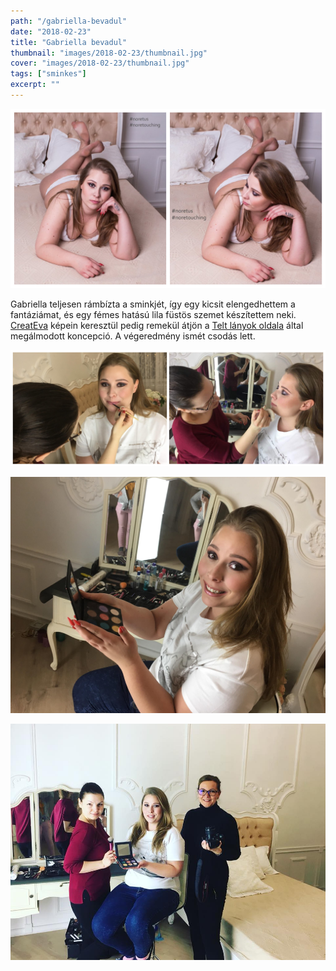 ```yaml
---
path: "/gabriella-bevadul"
date: "2018-02-23"
title: "Gabriella bevadul"
thumbnail: "images/2018-02-23/thumbnail.jpg"
cover: "images/2018-02-23/thumbnail.jpg"
tags: ["sminkes"]
excerpt: ""
---
```


![Gabriella](images/2018-02-23/1.jpg)

Gabriella teljesen rámbízta a sminkjét, így egy kicsit elengedhettem a fantáziámat, és egy fémes hatású lila füstös szemet készítettem neki.
[CreatEva](https://www.facebook.com/createva/) képein keresztül pedig remekül átjön a [Telt lányok oldala](https://www.facebook.com/Telt-l%C3%A1nyok-oldala-364263900332251/?hc_ref=ARSWJKjru8SPwXLBcMWLAEAlXQNsG2bh1hARvcaclMKkHT-bX6GjEiAUJHPuJSHlsFQ&fref=nf&__xts__[0]=68.ARDabC9MsdjSUjMCQkK7UmdCwuKk3mpp99S4CYjfiIhLM2zks5GiSTI4O-wAycT62TZCwxXn6M9DRZnv9HWXwsd-ltSDg4b8eOR7AzG7Gc2LaT8EAJV9S8v6eN7mXioI0CJNMVNE6d6xFdYMQtwIZRDwedwvM89u9j7V3QOmhfWtcHxAUGMRGWbv_OW7ur1__oe5aBITiq_ZSyl3tIOoDlTiO5MfeTEi9N_Am4fQ2rZRcYUbj_VeDcTgdtkYf941xAoqkOpcUqZlEK9wyxNtSIDApKZznmo3cJ8nmAwo_tIiSjjCujczOS_ZLALir9VRPmWHQnxLXpkCLNvMUxN6K5pW6w&__tn__=kC-R) által megálmodott koncepció. A végeredmény ismét csodás lett.

![Gabriella](images/2018-02-23/2.jpg)

![Gabriella](images/2018-02-23/3.jpg)

![Gabriella](images/2018-02-23/4.jpg)
